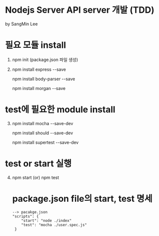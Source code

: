 Nodejs Server API server 개발 (TDD)
==================================
by SangMin Lee


# 필요 모듈 install

1.  npm init (package.json 파일 생성)

2.  npm install express --save

    npm install body-parser --save
    
    npm install morgan --save
    
    

# test에 필요한 module install

3.  npm install mocha --save-dev

    npm install should --save-dev
    
    npm install supertest --save-dev
  
  
  
# test or start 실행 

4.  npm start (or) npm test
    
    # package.json file의 start, test 명세 
    
        --> pacakge.json 
        "scripts": {
            "start": "node ./index"
            "test": "mocha ./user.spec.js"
         }
    
    
